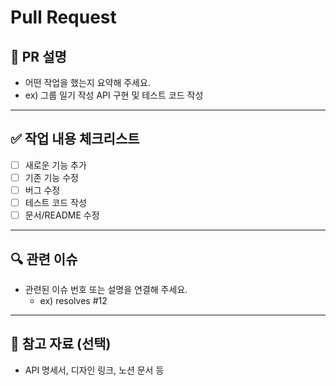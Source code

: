 # Pull Request
## 📝 PR 설명

- 어떤 작업을 했는지 요약해 주세요.
- ex) 그룹 일기 작성 API 구현 및 테스트 코드 작성

---

## ✅ 작업 내용 체크리스트

- [ ] 새로운 기능 추가
- [ ] 기존 기능 수정
- [ ] 버그 수정
- [ ] 테스트 코드 작성
- [ ] 문서/README 수정

---

## 🔍 관련 이슈

- 관련된 이슈 번호 또는 설명을 연결해 주세요.
    - ex) resolves #12

---

## 🧩 참고 자료 (선택)

- API 명세서, 디자인 링크, 노션 문서 등